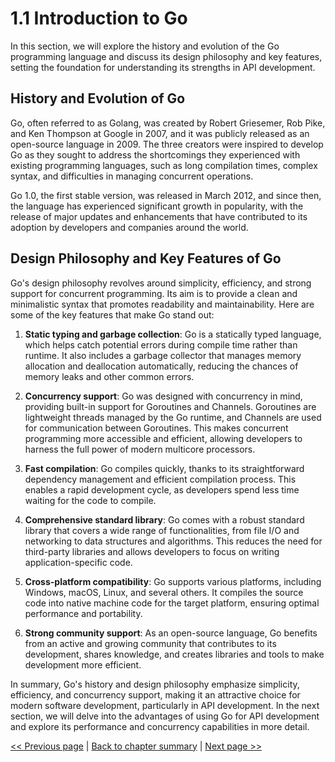 # 1.1 Introduction to Go

In this section, we will explore the history and evolution of the Go programming language and discuss its design philosophy and key features, setting the foundation for understanding its strengths in API development.

## History and Evolution of Go

Go, often referred to as Golang, was created by Robert Griesemer, Rob Pike, and Ken Thompson at Google in 2007, and it was publicly released as an open-source language in 2009. The three creators were inspired to develop Go as they sought to address the shortcomings they experienced with existing programming languages, such as long compilation times, complex syntax, and difficulties in managing concurrent operations.

Go 1.0, the first stable version, was released in March 2012, and since then, the language has experienced significant growth in popularity, with the release of major updates and enhancements that have contributed to its adoption by developers and companies around the world.

## Design Philosophy and Key Features of Go

Go's design philosophy revolves around simplicity, efficiency, and strong support for concurrent programming. Its aim is to provide a clean and minimalistic syntax that promotes readability and maintainability. Here are some of the key features that make Go stand out:

1.	**Static typing and garbage collection**: Go is a statically typed language, which helps catch potential errors during compile time rather than runtime. It also includes a garbage collector that manages memory allocation and deallocation automatically, reducing the chances of memory leaks and other common errors.

2.	**Concurrency support**: Go was designed with concurrency in mind, providing built-in support for Goroutines and Channels. Goroutines are lightweight threads managed by the Go runtime, and Channels are used for communication between Goroutines. This makes concurrent programming more accessible and efficient, allowing developers to harness the full power of modern multicore processors.

3.	**Fast compilation**: Go compiles quickly, thanks to its straightforward dependency management and efficient compilation process. This enables a rapid development cycle, as developers spend less time waiting for the code to compile.

4.	**Comprehensive standard library**: Go comes with a robust standard library that covers a wide range of functionalities, from file I/O and networking to data structures and algorithms. This reduces the need for third-party libraries and allows developers to focus on writing application-specific code.

5.	**Cross-platform compatibility**: Go supports various platforms, including Windows, macOS, Linux, and several others. It compiles the source code into native machine code for the target platform, ensuring optimal performance and portability.

6.	**Strong community support**: As an open-source language, Go benefits from an active and growing community that contributes to its development, shares knowledge, and creates libraries and tools to make development more efficient.

In summary, Go's history and design philosophy emphasize simplicity, efficiency, and concurrency support, making it an attractive choice for modern software development, particularly in API development. In the next section, we will delve into the advantages of using Go for API development and explore its performance and concurrency capabilities in more detail.



[<< Previous page](1-get-started-with-go.md) | [Back to chapter summary](1-get-started-with-go.md) | [Next page >>](1.2-go-for-api-development.md)
